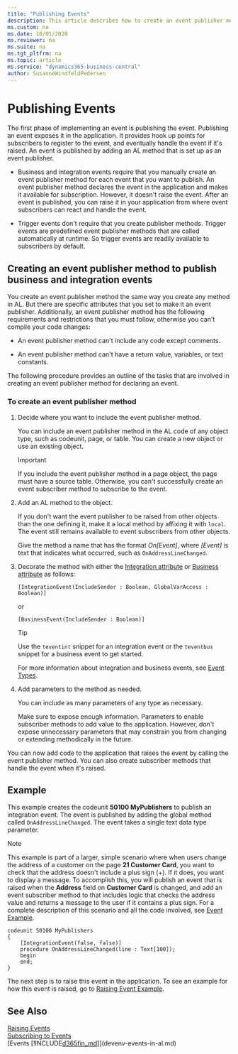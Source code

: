```yaml
---
title: "Publishing Events"
description: This article describes how to create an event publisher method to publish business and integration events.
ms.custom: na
ms.date: 10/01/2020
ms.reviewer: na
ms.suite: na
ms.tgt_pltfrm: na
ms.topic: article
ms.service: "dynamics365-business-central"
author: SusanneWindfeldPedersen
---
```


# Publishing Events

The first phase of implementing an event is publishing the event. Publishing an event exposes it in the application. It provides hook up points for subscribers to register to the event, and eventually handle the event if it's raised. An event is published by adding an AL method that is set up as an event publisher.  

- Business and integration events require that you manually create an event publisher method for each event that you want to publish. An event publisher method declares the event in the application and makes it available for subscription. However, it doesn't raise the event. After an event is published, you can raise it in your application from where event subscribers can react and handle the event.  

- Trigger events don't require that you create publisher methods. Trigger events are predefined event publisher methods that are called automatically at runtime. So trigger events are readily available to subscribers by default.  

## Creating an event publisher method to publish business and integration events  
You create an event publisher method the same way you create any method in AL. But there are specific attributes that you set to make it an event publisher. Additionally, an event publisher method has the following requirements and restrictions that you must follow, otherwise you can't compile your code changes:  

- An event publisher method can't include any code except comments.  

- An event publisher method can't have a return value, variables, or text constants.  

The following procedure provides an outline of the tasks that are involved in creating an event publisher method for declaring an event. <!--NAV The tasks are performed from the [!INCLUDE[nav_dev_long](includes/nav_dev_long_md.md)]. For detailed step-by-step instructions for the tasks, see [Walkthrough: Publishing, Raising, and Subscribing to an Event in Microsoft Dynamics NAV](Walkthrough-Publishing-Raising-and-Subcribing-to-an-Event-in-Microsoft-Dynamics-NAV.md).-->  

### To create an event publisher method  

1.  Decide where you want to include the event publisher method.  

    You can include an event publisher method in the AL code of any object type, such as codeunit, page, or table. You can create a new object or use an existing object.  

    > [!IMPORTANT]  
    > If you include the event publisher method in a page object, the page must have a source table. Otherwise, you can't successfully create an event subscriber method to subscribe to the event.

2.  Add an AL method to the object.

    If you don't want the event publisher to be raised from other objects than the one defining it, make it a local method by affixing it with `local`. The event still remains available to event subscribers from other objects.   

     Give the method a name that has the format *On\[Event\]*, where *\[Event\]* is text that indicates what occurred, such as `OnAddressLineChanged`.  

3.  Decorate the method with either the [Integration attribute](methods/devenv-integration-attribute.md) or [Business attribute](methods/devenv-business-attribute.md) as follows: 

    ```AL
    [IntegrationEvent(IncludeSender : Boolean, GlobalVarAccess : Boolean)] 
    ```

    or

    ```AL 
    [BusinessEvent(IncludeSender : Boolean)] 
    ```

    > [!TIP]  
    > Use the `teventint` snippet for an integration event or the `teventbus` snippet for a business event to get started.  

    For more information about integration and business events, see [Event Types](devenv-event-types.md).
4.  Add parameters to the method as needed.  

     You can include as many parameters of any type as necessary.  

     Make sure to expose enough information. Parameters to enable subscriber methods to add value to the application. However, don't expose unnecessary parameters that may constrain you from changing or extending methodically in the future.  

 You can now add code to the application that raises the event by calling the event publisher method. You can also create subscriber methods that handle the event when it's raised. 

## Example
This example creates the codeunit **50100 MyPublishers** to publish an integration event. The event is published by adding the global method called `OnAddressLineChanged`. The event takes a single text data type parameter.

> [!NOTE]  
> This example is part of a larger, simple scenario where when users change the address of a customer on the page **21 Customer Card**, you want to check that the address doesn't include a plus sign (+). If it does, you want to display a message. To accomplish this, you will publish an event that is raised when the **Address** field on **Customer Card** is changed, and add an event subscriber method to that includes logic that checks the address value and returns a message to the user if it contains a plus sign. For a complete description of this scenario and all the code involved, see [Event Example](devenv-events-example.md).

```AL
codeunit 50100 MyPublishers
{
    [IntegrationEvent(false, false)]
    procedure OnAddressLineChanged(line : Text[100]);
    begin  
    end;
}
```
The next step is to raise this event in the application. To see an example for how this event is raised, go to [Raising Event Example](devenv-raising-events.md#example).

## See Also  
[Raising Events](devenv-raising-events.md)   
[Subscribing to Events](devenv-subscribing-to-events.md)   
[Events [!INCLUDE[d365fin_md](includes/d365fin_md.md)]](devenv-events-in-al.md)   
